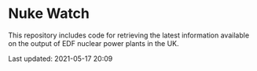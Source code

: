 # Nuke Watch

This repository includes code for retrieving the latest information available on the output of EDF nuclear power plants in the UK.

Last updated: 2021-05-17 20:09